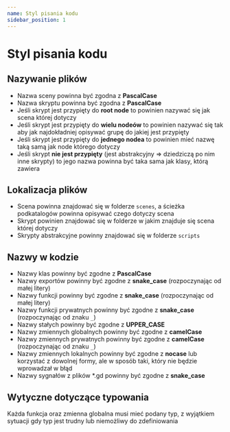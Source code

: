 ```yaml
---
name: Styl pisania kodu
sidebar_position: 1
---
```


# Styl pisania kodu
## Nazywanie plików
- Nazwa sceny powinna być zgodna z **PascalCase**
- Nazwa skryptu powinna być zgodna z **PascalCase**
- Jeśli skrypt jest przypięty do **root node** to powinien nazywać się jak scena której dotyczy
- Jeśli skrypt jest przypięty do **wielu nodeów** to powinien nazywać się tak aby jak najdokładniej opisywać grupę do jakiej jest przypięty
- Jeśli skrypt jest przypięty do **jednego nodea** to powinien mieć nazwę taką samą jak node którego dotyczy
- Jeśli skrypt **nie jest przypięty** (jest abstrakcyjny => dziedziczą po nim inne skrypty) to jego nazwa powinna być taka sama jak klasy, którą zawiera

## Lokalizacja plików
- Scena powinna znajdować się w folderze `scenes`, a ścieżka podkatalogów powinna opisywać czego dotyczy scena
- Skrypt powinien znajdować się w folderze w jakim znajduje się scena której dotyczy
- Skrypty abstrakcyjne powinny znajdować się w folderze `scripts`

## Nazwy w kodzie
- Nazwy klas powinny być zgodne z **PascalCase**
- Nazwy exportów powinny być zgodne z **snake_case** (rozpoczynając od małej litery)
- Nazwy funkcji powinny być zgodne z **snake_case** (rozpoczynając od małej litery)
- Nazwy funkcji prywatnych powinny być zgodne z **snake_case** (rozpoczynając od znaku `_`)
- Nazwy stałych powinny być zgodne z **UPPER_CASE**
- Nazwy zmiennych globalnych powinny być zgodne z **camelCase**
- Nazwy zmiennych prywatnych powinny być zgodne z **camelCase** (rozpoczynając od znaku `_`)
- Nazwy zmiennych lokalnych powinny być zgodne z **nocase** lub korzystać z dowolnej formy, ale w sposób taki, który nie będzie wprowadzał w błąd
- Nazwy sygnałów z plików \*.gd powinny być zgodne z **snake_case**

## Wytyczne dotyczące typowania
Każda funkcja oraz zmienna globalna musi mieć podany typ, z wyjątkiem sytuacji gdy typ jest trudny lub niemożliwy do zdefiniowania
